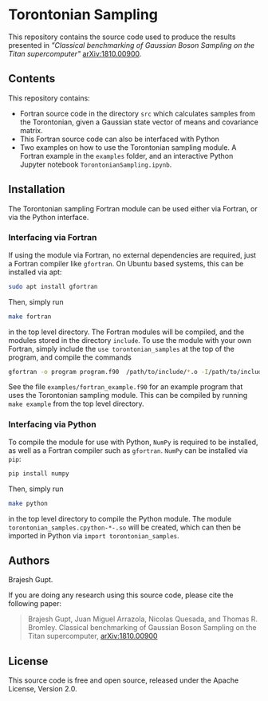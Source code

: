 # Torontonian Sampling

This repository contains the source code used to produce the results presented in *"Classical benchmarking of Gaussian Boson Sampling on the Titan supercomputer"* [arXiv:1810.00900](https://arxiv.org/abs/1810.00900).

## Contents

This repository contains:

* Fortran source code in the directory `src` which calculates samples from the Torontonian, given a Gaussian state vector of means and covariance matrix.
* This Fortran source code can also be interfaced with Python
* Two examples on how to use the Torontonian sampling module. A Fortran example in the `examples` folder, and an interactive Python Jupyter notebook `TorontonianSampling.ipynb`.

## Installation

The Torontonian sampling Fortran module can be used either via Fortran, or via the Python interface.

### Interfacing via Fortran

If using the module via Fortran, no external dependencies are required, just a Fortran compiler like `gfortran`. On Ubuntu based systems, this can be installed via apt:
```bash
sudo apt install gfortran
```
Then, simply run
```bash
make fortran
```
in the top level directory. The Fortran modules will be compiled, and the modules stored in the directory `include`. To use the module with your own Fortran, simply include the `use torontonian_samples` at the top of the program, and compile the commands
```bash
gfortran -o program program.f90  /path/to/include/*.o -I/path/to/include/
```

See the file `examples/fortran_example.f90` for an example program that uses the Torontonian sampling module. This can be compiled by running `make example` from the top level directory.

### Interfacing via Python

To compile the module for use with Python, `NumPy` is required to be installed, as well as a Fortran compiler such as `gfortran`.
`NumPy` can be installed via `pip`:
```bash
pip install numpy
```
Then, simply run
```bash
make python
```
in the top level directory to compile the Python module. The module `torontonian_samples.cpython-*-.so` will be created, which can then be imported in Python via `import torontonian_samples`.

## Authors

Brajesh Gupt.

If you are doing any research using this source code, please cite the following paper:

> Brajesh Gupt, Juan Miguel Arrazola, Nicolas Quesada, and Thomas R. Bromley.  Classical benchmarking of Gaussian Boson Sampling on the Titan supercomputer, [arXiv:1810.00900](https://arxiv.org/abs/1810.00900)

## License

This source code is free and open source, released under the Apache License, Version 2.0.

